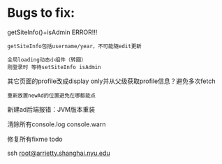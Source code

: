 # Bugs to fix:

getSiteInfo()+isAdmin ERROR!!!

    getSiteInfo包括username/year，不可能随edit更新

    全局loading动态小组件（转圈）
    刚登录时 等待setSiteInfo isAdmin

其它页面的profile改成display only并从父级获取profile信息？避免多次fetch

    重新放置newAd的位置避免在哪都能点

新建ad后端报错：JVM版本重装

清除所有console.log console.warn

修复所有fixme todo


ssh root@arrietty.shanghai.nyu.edu

